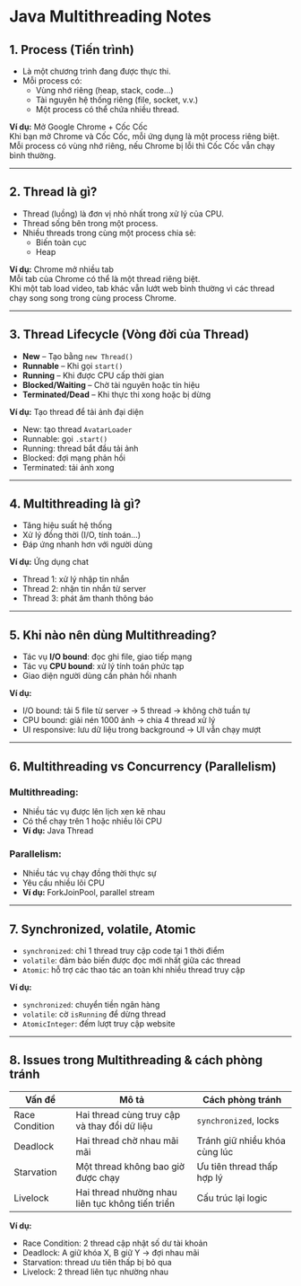 
# Java Multithreading Notes

## 1. Process (Tiến trình)
- Là một chương trình đang được thực thi.
- Mỗi process có:
    - Vùng nhớ riêng (heap, stack, code…)
    - Tài nguyên hệ thống riêng (file, socket, v.v.)
    - Một process có thể chứa nhiều thread.

**Ví dụ:** Mở Google Chrome + Cốc Cốc  
Khi bạn mở Chrome và Cốc Cốc, mỗi ứng dụng là một process riêng biệt.  
Mỗi process có vùng nhớ riêng, nếu Chrome bị lỗi thì Cốc Cốc vẫn chạy bình thường.

---

## 2. Thread là gì?
- Thread (luồng) là đơn vị nhỏ nhất trong xử lý của CPU.
- Thread sống bên trong một process.
- Nhiều threads trong cùng một process chia sẻ:
    - Biến toàn cục
    - Heap

**Ví dụ:** Chrome mở nhiều tab  
Mỗi tab của Chrome có thể là một thread riêng biệt.  
Khi một tab load video, tab khác vẫn lướt web bình thường vì các thread chạy song song trong cùng process Chrome.

---

## 3. Thread Lifecycle (Vòng đời của Thread)
- **New** – Tạo bằng `new Thread()`
- **Runnable** – Khi gọi `start()`
- **Running** – Khi được CPU cấp thời gian
- **Blocked/Waiting** – Chờ tài nguyên hoặc tín hiệu
- **Terminated/Dead** – Khi thực thi xong hoặc bị dừng

**Ví dụ:** Tạo thread để tải ảnh đại diện
- New: tạo thread `AvatarLoader`
- Runnable: gọi `.start()`
- Running: thread bắt đầu tải ảnh
- Blocked: đợi mạng phản hồi
- Terminated: tải ảnh xong

---

## 4. Multithreading là gì?
- Tăng hiệu suất hệ thống
- Xử lý đồng thời (I/O, tính toán…)
- Đáp ứng nhanh hơn với người dùng

**Ví dụ:** Ứng dụng chat
- Thread 1: xử lý nhập tin nhắn
- Thread 2: nhận tin nhắn từ server
- Thread 3: phát âm thanh thông báo

---

## 5. Khi nào nên dùng Multithreading?
- Tác vụ **I/O bound**: đọc ghi file, giao tiếp mạng
- Tác vụ **CPU bound**: xử lý tính toán phức tạp
- Giao diện người dùng cần phản hồi nhanh

**Ví dụ:**
- I/O bound: tải 5 file từ server → 5 thread → không chờ tuần tự
- CPU bound: giải nén 1000 ảnh → chia 4 thread xử lý
- UI responsive: lưu dữ liệu trong background → UI vẫn chạy mượt

---

## 6. Multithreading vs Concurrency (Parallelism)

### Multithreading:
- Nhiều tác vụ được lên lịch xen kẽ nhau
- Có thể chạy trên 1 hoặc nhiều lõi CPU
- **Ví dụ:** Java Thread

### Parallelism:
- Nhiều tác vụ chạy đồng thời thực sự
- Yêu cầu nhiều lõi CPU
- **Ví dụ:** ForkJoinPool, parallel stream

---

## 7. Synchronized, volatile, Atomic
- `synchronized`: chỉ 1 thread truy cập code tại 1 thời điểm
- `volatile`: đảm bảo biến được đọc mới nhất giữa các thread
- `Atomic`: hỗ trợ các thao tác an toàn khi nhiều thread truy cập

**Ví dụ:**
- `synchronized`: chuyển tiền ngân hàng
- `volatile`: cờ `isRunning` để dừng thread
- `AtomicInteger`: đếm lượt truy cập website

---

## 8. Issues trong Multithreading & cách phòng tránh

| Vấn đề         | Mô tả                                               | Cách phòng tránh                     |
|----------------|-----------------------------------------------------|--------------------------------------|
| Race Condition | Hai thread cùng truy cập và thay đổi dữ liệu       | `synchronized`, locks                |
| Deadlock       | Hai thread chờ nhau mãi mãi                         | Tránh giữ nhiều khóa cùng lúc        |
| Starvation     | Một thread không bao giờ được chạy                 | Ưu tiên thread thấp hợp lý           |
| Livelock       | Hai thread nhường nhau liên tục không tiến triển   | Cấu trúc lại logic                   |

**Ví dụ:**
- Race Condition: 2 thread cập nhật số dư tài khoản
- Deadlock: A giữ khóa X, B giữ Y → đợi nhau mãi
- Starvation: thread ưu tiên thấp bị bỏ qua
- Livelock: 2 thread liên tục nhường nhau

